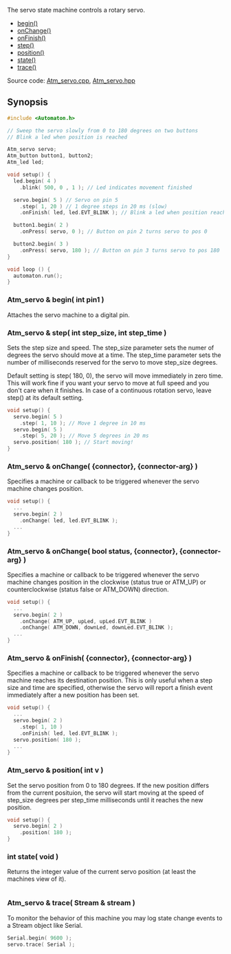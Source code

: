 The servo state machine controls a rotary servo.


<!-- md-tocify-begin -->
* [begin()]()  
* [onChange()](#atm_servo--onchange-connector-connector-arg-)  
* [onFinish()](#atm_servo--onfinish-connector-connector-arg-)  
* [step()](#atm_servo--position-int-v-)  
* [position()](#atm_servo--position-int-v-)  
* [state()](#int-state-void-)  
* [trace()](#atm_servo--trace-stream--stream-)  

<!-- md-tocify-end -->

Source code:
[Atm_servo.cpp](/tinkerspy/Automaton/blob/master/src/Atm_servo.cpp),
[Atm_servo.hpp](/tinkerspy/Automaton/blob/master/src/Atm_servo.hpp)

## Synopsis ##

```c++
#include <Automaton.h>

// Sweep the servo slowly from 0 to 180 degrees on two buttons
// Blink a led when position is reached

Atm_servo servo;
Atm_button button1, button2;
Atm_led led;

void setup() {
  led.begin( 4 )
    .blink( 500, 0 , 1 ); // Led indicates movement finished 

  servo.begin( 5 ) // Servo on pin 5
    .step( 1, 20 ) // 1 degree steps in 20 ms (slow)
    .onFinish( led, led.EVT_BLINK ); // Blink a led when position reached

  button1.begin( 2 )
    .onPress( servo, 0 ); // Button on pin 2 turns servo to pos 0

  button2.begin( 3 )
    .onPress( servo, 180 ); // Button on pin 3 turns servo to pos 180
}

void loop () {
  automaton.run();
}
```

### Atm_servo & begin( int pin1 ) ###

Attaches the servo machine to a digital pin.

### Atm_servo & step( int step_size, int step_time ) ###

Sets the step size and speed. The step_size parameter sets the numer of degrees the servo should move at a time. 
The step_time parameter sets the number of milliseconds reserved for the servo to move step_size degrees.

Default setting is step( 180, 0), the servo will move immediately in zero time. This will work fine if you want your servo to move at full speed and you don't care when it finishes. In case of a continuous rotation servo, leave step() at its default setting.

```c++
void setup() {
  servo.begin( 5 )
    .step( 1, 10 ); // Move 1 degree in 10 ms
  servo.begin( 5 )
    .step( 5, 20 ); // Move 5 degrees in 20 ms
  servo.position( 180 ); // Start moving!
}
```

### Atm_servo & onChange( {connector}, {connector-arg} ) ###

Specifies a machine or callback to be triggered whenever the servo machine changes position.

```c++
void setup() {
  ...
  servo.begin( 2 )
    .onChange( led, led.EVT_BLINK );
  ...
}
```


### Atm_servo & onChange( bool status, {connector}, {connector-arg} ) ###

Specifies a machine or callback to be triggered whenever the servo machine changes position in the clockwise (status true or ATM_UP) or counterclockwise (status false or ATM_DOWN) direction.

```c++
void setup() {
  ...
  servo.begin( 2 )
    .onChange( ATM_UP, upLed, upLed.EVT_BLINK )
    .onChange( ATM_DOWN, downLed, downLed.EVT_BLINK );
  ...
}
```

### Atm_servo & onFinish( {connector}, {connector-arg} ) ###

Specifies a machine or callback to be triggered whenever the servo machine reaches its destination position.
This is only useful when a step size and time are specified, otherwise the servo will report a finish event immediately
after a new position has been set.

```c++
void setup() {
  ...
  servo.begin( 2 )
    .step( 1, 10 )
    .onFinish( led, led.EVT_BLINK );
  servo.position( 180 );
  ...
}
```


### Atm_servo & position( int v ) ###

Set the servo position from 0 to 180 degrees.
If the new position differs from the current posituion, the servo will start moving at the speed of step_size degrees per step_time milliseconds until it reaches the new position.

```c++
void setup() {
  servo.begin( 2 ) 
    .position( 180 );
}
```

### int state( void ) ###

Returns the integer value of the current servo position (at least the machines view of it).

```c++
```

### Atm_servo & trace( Stream & stream ) ###

To monitor the behavior of this machine you may log state change events to a Stream object like Serial.

```c++
Serial.begin( 9600 );
servo.trace( Serial );
```
